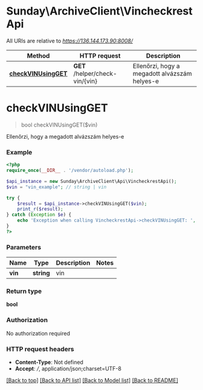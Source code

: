 # Sunday\ArchiveClient\VincheckrestApi

All URIs are relative to *https://136.144.173.90:8008/*

Method | HTTP request | Description
------------- | ------------- | -------------
[**checkVINUsingGET**](VincheckrestApi.md#checkVINUsingGET) | **GET** /helper/check-vin/{vin} | Ellenőrzi, hogy a megadott alvázszám helyes-e


# **checkVINUsingGET**
> bool checkVINUsingGET($vin)

Ellenőrzi, hogy a megadott alvázszám helyes-e

### Example
```php
<?php
require_once(__DIR__ . '/vendor/autoload.php');

$api_instance = new Sunday\ArchiveClient\Api\VincheckrestApi();
$vin = "vin_example"; // string | vin

try {
    $result = $api_instance->checkVINUsingGET($vin);
    print_r($result);
} catch (Exception $e) {
    echo 'Exception when calling VincheckrestApi->checkVINUsingGET: ', $e->getMessage(), PHP_EOL;
}
?>
```

### Parameters

Name | Type | Description  | Notes
------------- | ------------- | ------------- | -------------
 **vin** | **string**| vin |

### Return type

**bool**

### Authorization

No authorization required

### HTTP request headers

 - **Content-Type**: Not defined
 - **Accept**: *_/_*, application/json;charset=UTF-8

[[Back to top]](#) [[Back to API list]](../../README.md#documentation-for-api-endpoints) [[Back to Model list]](../../README.md#documentation-for-models) [[Back to README]](../../README.md)


